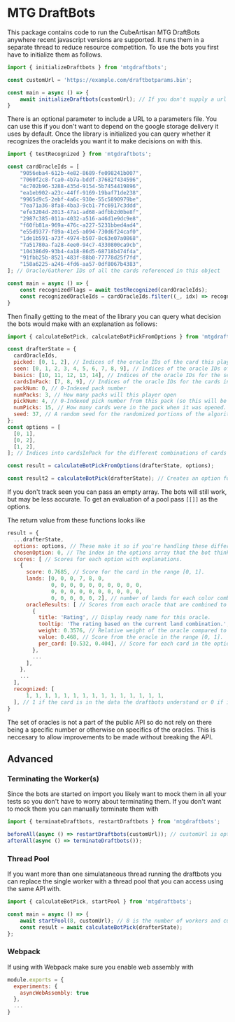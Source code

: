 # MTG DraftBots

This package contains code to run the CubeArtisan MTG DraftBots anywhere
recent javascript versions are supported. It runs them in a separate thread
to reduce resource competition. To use the bots you first have to initialize
them as follows.

```javascript
import { initializeDraftbots } from 'mtgdraftbots';

const customUrl = 'https://example.com/draftbotparams.bin';

const main = async () => {
    await initializeDraftbots(customUrl); // If you don't supply a url it'll use the default.
}
```

There is an optional parameter to include a URL to a parameters file. You can use
this if you don't want to depend on the google storage delivery it uses by default.
Once the library is initialized you can query whether it recognizes the oracleIds
you want it to make decisions on with this.

```javascript
import { testRecognized } from 'mtgdraftbots';

const cardOracleIds = [
    "9056eba4-612b-4e82-8689-fe098241b007",
    "7060f2c8-fca0-4b7a-bddf-37682f434596",
    "4c702b96-3288-435d-9154-5b7454419896",
    "ea1eb902-a23c-44ff-9169-19baf71de238",
    "9965d9c5-2ebf-4a6c-930e-55c5890979be",
    "7ea71a36-8fa8-4ba3-9cb1-7fc6917c3ddd",
    "efe3204d-2013-47a1-ad68-adfbb2d0be8f",
    "2987c385-011a-4032-a516-a46d1e9dc9e8",
    "f60fb81a-969a-476c-a227-5231bbed4ad4",
    "e55d9377-f89a-41e5-a094-730d6f24caf0",
    "1de1b591-a73f-4974-b507-8c63e07a0868",
    "7a51780a-fa28-4ee0-94c7-4330800ca9cb",
    "104386d9-93b4-4a18-86d5-68718b474f4a",
    "91fbb25b-8521-483f-88b0-77778d25f7fd",
    "158a6225-a246-4fd6-aa57-0df8067b4383",
]; // Oracle/Gatherer IDs of all the cards referenced in this object

const main = async () => {
    const recognizedFlags = await testRecognized(cardOracleIds);
    const recognizedOracleIds = cardOracleIds.filter((_, idx) => recognizedFlags[idx] > 0);
}
```

Then finally getting to the meat of the library you can query what decision the bots
would make with an explanation as follows:

```javascript
import { calculateBotPick, calculateBotPickFromOptions } from 'mtgdraftbots';

const drafterState = {
  cardOracleIds,
  picked: [0, 1, 2], // Indices of the oracle IDs of the card this player has picked so far this draft.
  seen: [0, 1, 2, 3, 4, 5, 6, 7, 8, 9], // Indices of the oracle IDs of all the cards this player has seen this draft, including duplicates.
  basics: [10, 11, 12, 13, 14], // Indices of the oracle IDs for the set of basics the drafter has access to unlimited copies of.
  cardsInPack: [7, 8, 9], // Indices of the oracle IDs for the cards in the current pack.
  packNum: 0, // 0-Indexed pack number
  numPacks: 3, // How many packs will this player open
  pickNum: 4, // 0-Indexed pick number from this pack (so this will be the 5th card they've picked since opening the first pack of the draft).
  numPicks: 15, // How many cards were in the pack when it was opened.
  seed: 37, // A random seed for the randomized portions of the algorithm, best not to use a constant, is reproducible if this is known.
};
const options = [
  [0, 1],
  [0, 2],
  [1, 2],
]; // Indices into cardsInPack for the different combinations of cards the player can pick.

const result = calculateBotPickFromOptions(drafterState, options);

const result2 = calculateBotPick(drafterState); // Creates an option for each card in the pack on its own.
```

If you don't track seen you can pass an empty array. The bots will still work, but may be less accurate. To get an
evaluation of a pool pass `[[]]` as the options.

The return value from these functions looks like

```javascript
result = {
  ...drafterState,
  options: options, // These make it so if you're handling these differently you can track the parameters that were given.
  chosenOption: 0, // The index in the options array that the bot thinks is best.
  scores: [ // Scores for each option with explanations.
	{
	  score: 0.7685, // Score for the card in the range [0, 1].
	  lands: [0, 0, 0, 7, 8, 0,
	          0, 0, 0, 0, 0, 0, 0, 0, 0, 0,
			  0, 0, 0, 0, 0, 0, 0, 0, 0, 0,
			  0, 0, 0, 0, 0, 2], // number of lands for each color combination (you can get the color combinations in canoncial order from the COLOR_COMBINATIONS export).
	  oracleResults: [ // Scores from each oracle that are combined to give the total score. Can be used to show explanations for the descisions.
	    {
		  title: 'Rating', // Display ready name for this oracle.
		  tooltip: 'The rating based on the current land combination.', // Display ready tooltip describing the oracle.
		  weight: 0.3576, // Relative weight of the oracle compared to the other oracles. All are non-negative and sum to 1.
		  value: 0.468, // Score from the oracle in the range [0, 1].
		  per_card: [0.532, 0.404], // Score for each card in the option individually (some oracles don't care about the card in the pack and will only have 1 item here regardless of the number in the option). 
		},
		...
	  ],
	},
	...
  ],
  recognized: [
      1, 1, 1, 1, 1, 1, 1, 1, 1, 1, 1, 1, 1, 1, 1,
  ], // 1 if the card is in the data the draftbots understand or 0 if it is not recognized (same as result of testRecognized).
}
```

The set of oracles is not a part of the public API so do not rely on there being a specific number
or otherwise on specifics of the oracles. This is neccesary to allow improvements to be made without
breaking the API.

## Advanced

### Terminating the Worker(s)

Since the bots are started on import you likely want to mock them in all your tests
so you don't have to worry about terminating them. If you don't want to mock them
you can manually terminate them with

```javascript
import { terminateDraftbots, restartDraftbots } from 'mtgdraftbots';

beforeAll(async () => restartDraftbots(customUrl)); // customUrl is optional.
afterAll(async () => terminateDraftbots());
```

### Thread Pool

If you want more than one simulataneous thread running the draftbots you can replace
the single worker with a thread pool that you can access using the same API with.

```javascript
import { calculateBotPick, startPool } from 'mtgdraftbots';

const main = async () => {
    await startPool(8, customUrl); // 8 is the number of workers and customUrl is optional.
    const result = await calculateBotPick(drafterState);
};
```

### Webpack

If using with Webpack make sure you enable web assembly with

```javascript
module.exports = {
  experiments: {
    asyncWebAssembly: true
  },
  ...
}
```